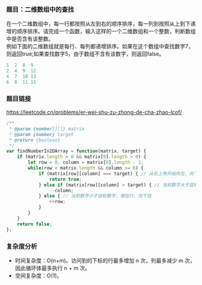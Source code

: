 ### 题目：二维数组中的查找
在一个二维数组中，每一行都按照从左到右的顺序排序，每一列到按照从上到下递增的顺序排序。请完成一个函数，输入这样的一个二维数组和一个整数，判断数组中是否含有该整数。   
例如下面的二维数组就是每行、每列都递增排序。如果在这个数组中查找数字7，则返回true;如果查找数字5，由于数组不含有该数字，则返回false。
```js
1  2  8  9
2  4  9  12
4  7  10 13
6  8  11 15
```
### 题目链接
https://leetcode.cn/problems/er-wei-shu-zu-zhong-de-cha-zhao-lcof/  
```js
/**
 * @param {number[][]} matrix
 * @param {number} target
 * @return {boolean}
 */
var findNumberIn2DArray = function(matrix, target) {
    if (matrix.length > 0 && matrix[0].length > 0) {
        let row = 0, column = matrix[0].length - 1;
        while(row < matrix.length && column >= 0) {
            if (matrix[row][column] === target) { // 从右上角开始向左、向下寻找数字
                return true;
            } else if (matrix[row][column] > target) { // 当前数字大于目标数字，减少列向左找
                --column;
            } else { // 当前数字小于目标数字，增加行，向下找
                ++row;
            }
        } 
    }
    return false;
};
```

### 复杂度分析

- 时间复杂度：O(n+m)。访问到的下标的行最多增加 n 次，列最多减少 m 次，因此循环体最多执行 n + m 次。
- 空间复杂度：O(1)。
